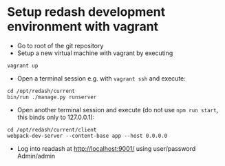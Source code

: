 Setup redash development environment with vagrant
=================================================

* Go to root of the git repository
* Setup a new virtual machine with vagrant by executing

```
vagrant up
```

* Open a terminal session e.g. with `vagrant ssh` and execute:
    
```
cd /opt/redash/current
bin/run ./manage.py runserver
```

* Open another terminal session and execute (do not use `npm run start`, this binds only to 127.0.0.1):

```
cd /opt/redash/current/client
webpack-dev-server --content-base app --host 0.0.0.0
```

* Log into readash at [http://localhost:9001/](http://localhost:9001/) using user/password Admin/admin

